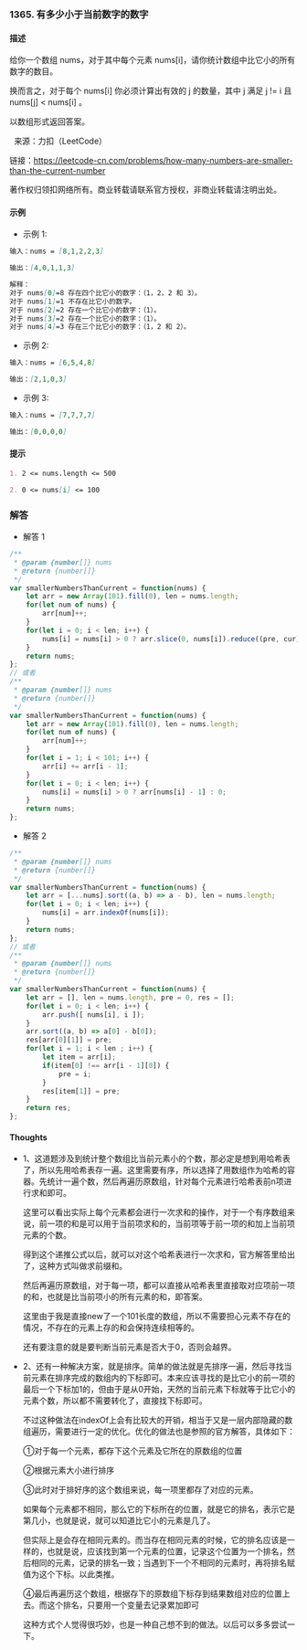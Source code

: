 ### 1365. 有多少小于当前数字的数字

#### 描述

给你一个数组 nums，对于其中每个元素 nums[i]，请你统计数组中比它小的所有数字的数目。

换而言之，对于每个 nums[i] 你必须计算出有效的 j 的数量，其中 j 满足 j != i 且 nums[j] < nums[i] 。

以数组形式返回答案。

 
来源：力扣（LeetCode）

链接：https://leetcode-cn.com/problems/how-many-numbers-are-smaller-than-the-current-number

著作权归领扣网络所有。商业转载请联系官方授权，非商业转载请注明出处。

#### 示例

+ 示例 1:
```md
输入：nums = [8,1,2,2,3]

输出：[4,0,1,1,3]

解释： 
对于 nums[0]=8 存在四个比它小的数字：（1，2，2 和 3）。 
对于 nums[1]=1 不存在比它小的数字。
对于 nums[2]=2 存在一个比它小的数字：（1）。 
对于 nums[3]=2 存在一个比它小的数字：（1）。 
对于 nums[4]=3 存在三个比它小的数字：（1，2 和 2）。
```
+ 示例 2:
```md
输入：nums = [6,5,4,8]

输出：[2,1,0,3]
```
+ 示例 3:
```md
输入：nums = [7,7,7,7]

输出：[0,0,0,0]
```


#### 提示
```md
1. 2 <= nums.length <= 500

2. 0 <= nums[i] <= 100
```

### 解答

+ 解答 1
```js
/**
 * @param {number[]} nums
 * @return {number[]}
 */
var smallerNumbersThanCurrent = function(nums) {
    let arr = new Array(101).fill(0), len = nums.length;
    for(let num of nums) {
        arr[num]++;
    }
    for(let i = 0; i < len; i++) {
        nums[i] = nums[i] > 0 ? arr.slice(0, nums[i]).reduce((pre, cur) => pre + cur, 0) : 0;
    }
    return nums;
};
// 或者
/**
 * @param {number[]} nums
 * @return {number[]}
 */
var smallerNumbersThanCurrent = function(nums) {
    let arr = new Array(101).fill(0), len = nums.length;
    for(let num of nums) {
        arr[num]++;
    }
    for(let i = 1; i < 101; i++) {
        arr[i] += arr[i - 1];
    }
    for(let i = 0; i < len; i++) {
        nums[i] = nums[i] > 0 ? arr[nums[i] - 1] : 0;
    }
    return nums;
};
```

+ 解答 2
```js
/**
 * @param {number[]} nums
 * @return {number[]}
 */
var smallerNumbersThanCurrent = function(nums) {
    let arr = [...nums].sort((a, b) => a - b), len = nums.length;
    for(let i = 0; i < len; i++) {
        nums[i] = arr.indexOf(nums[i]);
    }
    return nums;
};
// 或者
/**
 * @param {number[]} nums
 * @return {number[]}
 */
var smallerNumbersThanCurrent = function(nums) {
    let arr = [], len = nums.length, pre = 0, res = [];
    for(let i = 0; i < len; i++) {
        arr.push([ nums[i], i ]);
    }
    arr.sort((a, b) => a[0] - b[0]);
    res[arr[0][1]] = pre;
    for(let i = 1; i < len ; i++) {
        let item = arr[i];
        if(item[0] !== arr[i - 1][0]) {
            pre = i;
        }
        res[item[1]] = pre;
    }
    return res;
};
```


#### Thoughts

+ 1、这道题涉及到统计整个数组比当前元素小的个数，那必定是想到用哈希表了，所以先用哈希表存一遍。这里需要有序，所以选择了用数组作为哈希的容器。先统计一遍个数，然后再遍历原数组，针对每个元素进行哈希表前n项进行求和即可。

  这里可以看出实际上每个元素都会进行一次求和的操作，对于一个有序数组来说，前一项的和是可以用于当前项求和的，当前项等于前一项的和加上当前项元素的个数。

  得到这个递推公式以后，就可以对这个哈希表进行一次求和，官方解答里给出了，这种方式叫做求前缀和。

  然后再遍历原数组，对于每一项，都可以直接从哈希表里直接取对应项前一项的和，也就是比当前项小的所有元素的和，即答案。

  这里由于我是直接new了一个101长度的数组，所以不需要担心元素不存在的情况，不存在的元素上存的和会保持连续相等的。

  还有要注意的就是要判断当前元素是否大于0，否则会越界。

+ 2、还有一种解决方案，就是排序。简单的做法就是先排序一遍，然后寻找当前元素在排序完成的数组内的下标即可。本来应该寻找的是比它小的前一项的最后一个下标加1的，但由于是从0开始，天然的当前元素下标就等于比它小的元素个数，所以都不需要转化了，直接找下标即可。

  不过这种做法在indexOf上会有比较大的开销，相当于又是一层内部隐藏的数组遍历，需要进行一定的优化。优化的做法也是参照的官方解答，具体如下：

  ①对于每一个元素，都存下这个元素及它所在的原数组的位置

  ②根据元素大小进行排序

  ③此时对于排好序的这个数组来说，每一项里都存了对应的元素。
    
    如果每个元素都不相同，那么它的下标所在的位置，就是它的排名，表示它是第几小，也就是说，就可以知道比它小的元素是几了。

    但实际上是会存在相同元素的。而当存在相同元素的时候，它的排名应该是一样的，也就是说，应该找到第一个元素的位置，记录这个位置为一个排名，然后相同的元素，记录的排名一致；当遇到下一个不相同的元素时，再将排名赋值为这个下标。以此类推。

  ④最后再遍历这个数组，根据存下的原数组下标存到结果数组对应的位置上去。而这个排名，只要用一个变量去记录累加即可

  这种方式个人觉得很巧妙，也是一种自己想不到的做法。以后可以多多尝试一下。